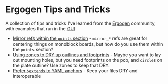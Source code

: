# Ergogen Tips and Tricks

A collection of tips and tricks I've learned from the [Ergogen](https://github.com/ergogen/ergogen) community, with examples that run in the [GUI](https://ergogen.cache.works)

- [Mirror refs within the `points` section](using-mirror-coordinates-within-zones.md) - `mirror_*` refs are great for centering things on monoblock boards, but how do you use them within the `points` section?
- [Using zones to DRY up outlines and footprints](zones-for-footrpints-and-outlines.md) - Maybe you want to lay out mounting holes, but you need footprints on the pcb, and `circle`s on the plate outline? Use zones to keep that DRY.
- [Prefer `$extends` to YAML anchors](prefer-extends-to-yaml-anchors.md) - Keep your files DRY and interoperable
